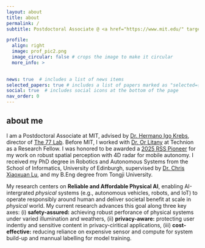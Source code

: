 ```yaml
---
layout: about
title: about
permalink: /
subtitle: Postdoctoral Associate @ <a href="https://www.mit.edu/" target="_blank">Massachusetts Institute of Technology</a> 

profile:
  align: right
  image: prof_pic2.png
  image_circular: false # crops the image to make it circular
  more_info: >
    

news: true  # includes a list of news items
selected_papers: true # includes a list of papers marked as "selected={true}"
social: true  # includes social icons at the bottom of the page
nav_order: 0
---
```

<h2>about me</h2>
I am a Postdoctoral Associate at MIT, advised by <a href="https://meche.mit.edu/people/faculty/hikrebs@mit.edu" target="_blank">Dr. Hermano Igo Krebs</a>, director of <a href="https://the77lab.mit.edu/" target="_blank">The 77 Lab</a>. Before MIT, I worked with <a href="https://orlitany.github.io/" target="_blank">Dr. Or Litany</a> at Technion as a Research Fellow. I was honored to be awarded a <a href="https://sites.google.com/view/rsspioneers2025/participants?authuser=0" target="_blank">2025 RSS Pioneer</a> for my work on robust spatial perception with 4D radar for mobile autonomy. I received my PhD degree in Robotics and Autonomous Systems from the School of Informatics, University of Edinburgh, supervised by <a href="https://christopherlu.github.io/" target="_blank">Dr. Chris Xiaoxuan Lu</a>, and my B.Eng degree from Tongji University.

My research centers on **Reliable and Affordable Physical AI**, enabling AI-intergrated *physical* systems (e.g., autonomous vehicles, robots, and IoT) to operate responsibly around human and deliver societal benefit at scale in *physical* world. My current research advances this goal along three key axes: (i) **safety-assured:** achieving robust perforance of physical systems under varied illumination and weathers, (ii) **privacy-aware:** protecting user indentiy and sensitive content in privacy-ciritical applications, (iii) **cost-effective:** reducing reliance on expensive sensor and compute for system build-up and mannual labelling for model training.


<!-- 
My research focuses on advancing the robustness, efficiency, and privacy-awarness of spatial perception for **Physical AI** systems. These efforts making AI to better support physical systems such as autonomous vehicles and robots, IoT and xR, aiming to facilitate their **widespread, long-horizon and non-intrusive** deployment in the wild.  -->

<!-- <img src="../assets/img/research_interest.png" alt="Sample Figure" width="600"> -->

<!-- I am also keen to incorporate full-spectral multi-modal fusion into my research field. -->

<!-- Before coming to Edinburgh, I received my B.Eng degree with the highest honour - <a href="https://news.tongji.edu.cn/info/1003/76035.htm?ivk_sa=1023197a" target="_blank" rel="noopener">Academic Star</a> and was awarded double National Scholarships from <a href="https://en.tongji.edu.cn" target="_blank" rel="noopener">Tongji University</a> (2017-2021). -->

<!-- where I worked in the <a href="https://vision4robotics.github.io/" target="_blank">V4R lab</a> under the supervision of <a href="https://www.researchgate.net/profile/Changhong-Fu" target="_blank">Dr. Changhong Fu</a>. In August 2020, I visited Tsinghua University and conducted on-site research under the supervison of <a href="https://ieeexplore.ieee.org/author/38237039900" target="_blank">Dr. Geng Lu</a>.  -->
<!-- 👉 I am looking for self-motivated UG/Ms students to work with me and my collaborators at UoE/UCL/ETH/MIT/Oxford/Cambridge/NTU on **cutting-edge** research projects. -->

<!-- , including but not limited to: 
-  **Mapping**: All-day scene completion with thermal imaging for mobile autonomy  
-  **Scene Understanding**: Robust and low-cost perception enabled by surrounding 4D radars
-  **Human Motion**: Human motion reconstruction from mmWave raw data via Diffusion
-  **Representation Learning**: Pre-trained transformer for heterogeneous radar sensors -->

<!-- Support in the form of **sufficient** computational and sensory tools, robot platform, alongside **practical** supervision and direction, is available. Please contact directly via email if you are interested. -->

<!-- 👉 I am actively looking for a research intern position this year. Shoot me an email if you think I am a good fit!  -->
